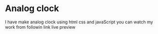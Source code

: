 # Analog clock 
I have make analog clock using html css and javaScript
you can watch my work from followin link live preview
